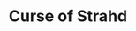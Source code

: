 ---
layout: category
title: Curse of Strahd
permalink: /category/curse-of-strahd/index.html
category: Curse of Strahd
---